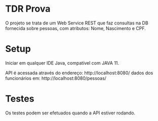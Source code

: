  # TDR Prova
 
 O projeto se trata de um Web Service REST que faz consultas na DB fornecida sobre pessoas, com atributos: 
 Nome, Nascimento e CPF.
 
# Setup
 Iniciar em qualquer IDE Java, compatível com JAVA 11.
 
 API é acessada através do endereço: 
 http://localhost:8080/
 dados dos funcionários em: 
 http://localhost:8080/pessoas/
	
# Testes
 Os testes podem ser efetuados quando a API estiver rodando.
